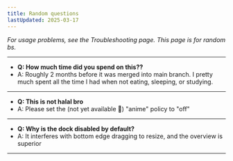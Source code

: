 ```yaml
---
title: Random questions
lastUpdated: 2025-03-17
---
```


_For usage problems, see the Troubleshooting page. This page is for random bs._

---
- **Q: How much time did you spend on this??**
- A: Roughly 2 months before it was merged into main branch. I pretty much spent all the time I had when not eating, sleeping, or studying.
---
- **Q: This is not halal bro**
- A: Please set the (not yet available 🧌) "anime" policy to "off"
---
- **Q: Why is the dock disabled by default?**
- A: It interferes with bottom edge dragging to resize, and the overview is superior
---
